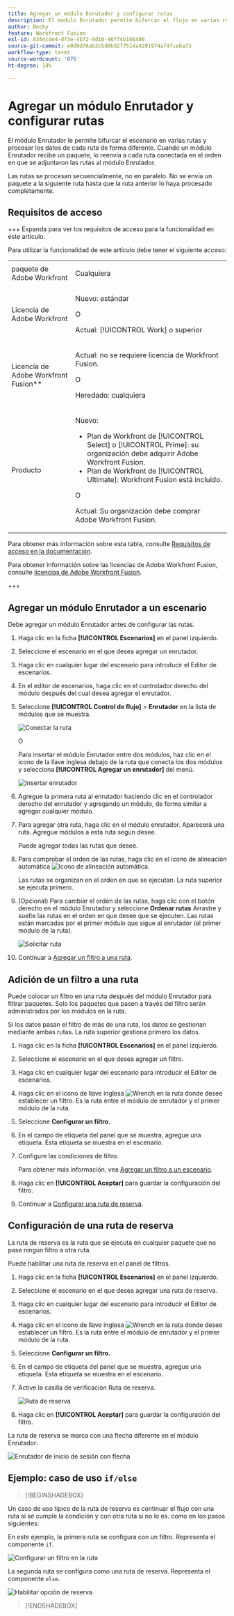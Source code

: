 ```yaml
---
title: Agregar un módulo Enrutador y configurar rutas
description: El módulo Enrutador permite bifurcar el flujo en varias rutas y procesar los datos de cada una de forma diferente. Una vez que un módulo Enrutador recibe un paquete, lo reenvía a cada ruta conectada en el orden en que se hayan adjuntado las rutas al módulo Enrutador.
author: Becky
feature: Workfront Fusion
exl-id: 8344cde4-df3e-4b72-9d10-46ff4b186400
source-git-commit: e0d9d76ab2cbd8bd277514a4291974af4fceba73
workflow-type: tm+mt
source-wordcount: '876'
ht-degree: 14%

---
```


# Agregar un módulo Enrutador y configurar rutas

El módulo Enrutador le permite bifurcar el escenario en varias rutas y procesar los datos de cada ruta de forma diferente. Cuando un módulo Enrutador recibe un paquete, lo reenvía a cada ruta conectada en el orden en que se adjuntaron las rutas al módulo Enrutador.

Las rutas se procesan secuencialmente, no en paralelo. No se envía un paquete a la siguiente ruta hasta que la ruta anterior lo haya procesado completamente.


## Requisitos de acceso

+++ Expanda para ver los requisitos de acceso para la funcionalidad en este artículo.

Para utilizar la funcionalidad de este artículo debe tener el siguiente acceso:

<table style="table-layout:auto">
 <col> 
 <col> 
 <tbody> 
  <tr> 
   <td role="rowheader">paquete de Adobe Workfront</td> 
   <td> <p>Cualquiera</p> </td> 
  </tr> 
  <tr data-mc-conditions=""> 
   <td role="rowheader">Licencia de Adobe Workfront</td> 
   <td> <p>Nuevo: estándar</p><p>O</p><p>Actual: [!UICONTROL Work] o superior</p> </td> 
  </tr> 
  <tr> 
   <td role="rowheader">Licencia de Adobe Workfront Fusion**</td> 
   <td>
   <p>Actual: no se requiere licencia de Workfront Fusion.</p>
   <p>O</p>
   <p>Heredado: cualquiera </p>
   </td> 
  </tr> 
  <tr> 
   <td role="rowheader">Producto</td> 
   <td>
   <p>Nuevo:</p> <ul><li>Plan de Workfront de [!UICONTROL Select] o [!UICONTROL Prime]: su organización debe adquirir Adobe Workfront Fusion.</li><li>Plan de Workfront de [!UICONTROL Ultimate]: Workfront Fusion está incluido.</li></ul>
   <p>O</p>
   <p>Actual: Su organización debe comprar Adobe Workfront Fusion.</p>
   </td> 
  </tr>
 </tbody> 
</table>

Para obtener más información sobre esta tabla, consulte [Requisitos de acceso en la documentación](/help/workfront-fusion/references/licenses-and-roles/access-level-requirements-in-documentation.md).

Para obtener información sobre las licencias de Adobe Workfront Fusion, consulte [licencias de Adobe Workfront Fusion](/help/workfront-fusion/set-up-and-manage-workfront-fusion/licensing-operations-overview/license-automation-vs-integration.md).

+++

## Agregar un módulo Enrutador a un escenario

Debe agregar un módulo Enrutador antes de configurar las rutas.

1. Haga clic en la ficha **[!UICONTROL Escenarios]** en el panel izquierdo.
1. Seleccione el escenario en el que desea agregar un enrutador.
1. Haga clic en cualquier lugar del escenario para introducir el Editor de escenarios.
1. En el editor de escenarios, haga clic en el controlador derecho del módulo después del cual desea agregar el enrutador.
1. Seleccione **[!UICONTROL Control de flujo]** > **Enrutador** en la lista de módulos que se muestra.

   ![Conectar la ruta](assets/connect-the-router-350x108.png)

   O

   Para insertar el módulo Enrutador entre dos módulos, haz clic en el icono de la llave inglesa debajo de la ruta que conecta los dos módulos y selecciona **[!UICONTROL Agregar un enrutador]** del menú.

   ![Insertar enrutador](assets/insert-router-350x191.png)
1. Agregue la primera ruta al enrutador haciendo clic en el controlador derecho del enrutador y agregando un módulo, de forma similar a agregar cualquier módulo.
1. Para agregar otra ruta, haga clic en el módulo enrutador. Aparecerá una ruta. Agregue módulos a esta ruta según desee.

   Puede agregar todas las rutas que desee.

1. Para comprobar el orden de las rutas, haga clic en el icono de alineación automática ![Icono de alineación automática](assets/auto-align.png).

   Las rutas se organizan en el orden en que se ejecutan. La ruta superior se ejecuta primero.

1. (Opcional) Para cambiar el orden de las rutas, haga clic con el botón derecho en el módulo Enrutador y seleccione **Ordenar rutas** Arrastre y suelte las rutas en el orden en que desee que se ejecuten. Las rutas están marcadas por el primer módulo que sigue al enrutador (el primer módulo de la ruta).

   ![Solicitar ruta](assets/order-routes.png)

1. Continuar a [Agregar un filtro a una ruta](#add-a-filter-to-a-route).

## Adición de un filtro a una ruta

Puede colocar un filtro en una ruta después del módulo Enrutador para filtrar paquetes. Solo los paquetes que pasen a través del filtro serán administrados por los módulos en la ruta.

Si los datos pasan el filtro de más de una ruta, los datos se gestionan mediante ambas rutas. La ruta superior gestiona primero los datos.

1. Haga clic en la ficha **[!UICONTROL Escenarios]** en el panel izquierdo.
1. Seleccione el escenario en el que desea agregar un filtro.
1. Haga clic en cualquier lugar del escenario para introducir el Editor de escenarios.
1. Haga clic en el icono de llave inglesa ![Wrench](assets/wrench-icon.png) en la ruta donde desee establecer un filtro. Es la ruta entre el módulo de enrutador y el primer módulo de la ruta.
1. Seleccione **Configurar un filtro.**
1. En el campo de etiqueta del panel que se muestra, agregue una etiqueta. Esta etiqueta se muestra en el escenario.
1. Configure las condiciones de filtro.

   Para obtener más información, vea [Agregar un filtro a un escenario](/help/workfront-fusion/create-scenarios/add-modules/add-a-filter-to-a-scenario.md).

1. Haga clic en **[!UICONTROL Aceptar]** para guardar la configuración del filtro.

1. Continuar a [Configurar una ruta de reserva](#configure-a-fallback-route).

## Configuración de una ruta de reserva

La ruta de reserva es la ruta que se ejecuta en cualquier paquete que no pase ningún filtro a otra ruta.

Puede habilitar una ruta de reserva en el panel de filtros.

1. Haga clic en la ficha **[!UICONTROL Escenarios]** en el panel izquierdo.
1. Seleccione el escenario en el que desea agregar una ruta de reserva.
1. Haga clic en cualquier lugar del escenario para introducir el Editor de escenarios.
1. Haga clic en el icono de llave inglesa ![Wrench](assets/wrench-icon.png) en la ruta donde desee establecer un filtro. Es la ruta entre el módulo de enrutador y el primer módulo de la ruta.
1. Seleccione **Configurar un filtro.**
1. En el campo de etiqueta del panel que se muestra, agregue una etiqueta. Esta etiqueta se muestra en el escenario.
1. Active la casilla de verificación Ruta de reserva.

   ![Ruta de reserva](assets/fallback-route-350x260.png)

1. Haga clic en **[!UICONTROL Aceptar]** para guardar la configuración del filtro.

La ruta de reserva se marca con una flecha diferente en el módulo Enrutador:

![Enrutador de inicio de sesión con flecha](assets/arrow-sign-in-router-module-350x361.png)

## Ejemplo: caso de uso `if/else`

>[!BEGINSHADEBOX]

Un caso de uso típico de la ruta de reserva es continuar el flujo con una ruta si se cumple la condición y con otra ruta si no lo es. como en los pasos siguientes:

En este ejemplo, la primera ruta se configura con un filtro. Representa el componente `if`.

![Configurar un filtro en la ruta](assets/set-up-a-filter-2-350x242.png)

La segunda ruta se configura como una ruta de reserva. Representa el componente `else`.

![Habilitar opción de reserva](assets/enable-fallback-route-option-350x238.png)

>[!ENDSHADEBOX]
